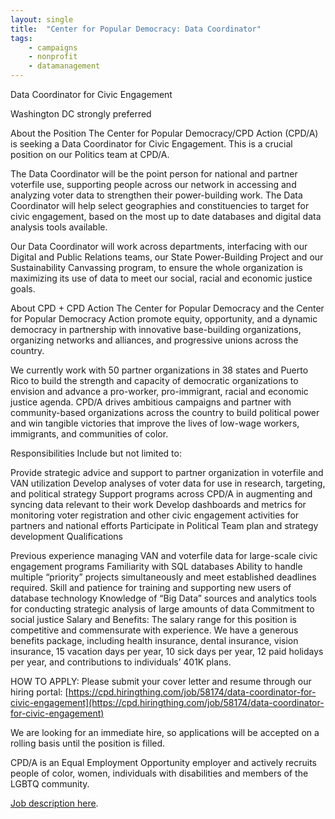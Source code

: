```yaml
---
layout: single
title:  "Center for Popular Democracy: Data Coordinator"
tags: 
    - campaigns
    - nonprofit
    - datamanagement
---
```


Data Coordinator for Civic Engagement

Washington DC strongly preferred

About the Position
The Center for Popular Democracy/CPD Action (CPD/A) is seeking a Data Coordinator for Civic Engagement. This is a crucial position on our Politics team at CPD/A.

The Data Coordinator will be the point person for national and partner voterfile use, supporting people across our network in accessing and analyzing voter data to strengthen their power-building work. The Data Coordinator will help select geographies and constituencies to target for civic engagement, based on the most up to date databases and digital data analysis tools available.

Our Data Coordinator will work across departments, interfacing with our Digital and Public Relations teams, our State Power-Building Project and our Sustainability Canvassing program, to ensure the whole organization is maximizing its use of data to meet our social, racial and economic justice goals.

About CPD + CPD Action
The Center for Popular Democracy and the Center for Popular Democracy Action promote equity, opportunity, and a dynamic democracy in partnership with innovative base-building organizations, organizing networks and alliances, and progressive unions across the country.

We currently work with 50 partner organizations in 38 states and Puerto Rico to build the strength and capacity of democratic organizations to envision and advance a pro-worker, pro-immigrant, racial and economic justice agenda. CPD/A drives ambitious campaigns and partner with community-based organizations across the country to build political power and win tangible victories that improve the lives of low-wage workers, immigrants, and communities of color.

Responsibilities
Include but not limited to:

Provide strategic advice and support to partner organization in voterfile and VAN utilization
Develop analyses of voter data for use in research, targeting, and political strategy
Support programs across CPD/A in augmenting and syncing data relevant to their work
Develop dashboards and metrics for monitoring voter registration and other civic engagement activities for partners and national efforts
Participate in Political Team plan and strategy development
Qualifications

Previous experience managing VAN and voterfile data for large-scale civic engagement programs
Familiarity with SQL databases
Ability to handle multiple “priority” projects simultaneously and meet established deadlines required.
Skill and patience for training and supporting new users of database technology
Knowledge of “Big Data” sources and analytics tools for conducting strategic analysis of large amounts of data
Commitment to social justice
Salary and Benefits:
The salary range for this position is competitive and commensurate with experience. We have a generous benefits package, including health insurance, dental insurance, vision insurance, 15 vacation days per year, 10 sick days per year, 12 paid holidays per year, and contributions to individuals’ 401K plans.

HOW TO APPLY:
Please submit your cover letter and resume through our hiring portal:
[https://cpd.hiringthing.com/job/58174/data-coordinator-for-civic-engagement](https://cpd.hiringthing.com/job/58174/data-coordinator-for-civic-engagement)

We are looking for an immediate hire, so applications will be accepted on a rolling basis until the position is filled.

CPD/A is an Equal Employment Opportunity employer and actively recruits people of color, women, individuals with disabilities and members of the LGBTQ community.

[Job description here](http://www.unionjobs.com/listing.php?id=11968).
